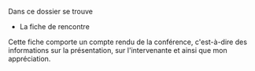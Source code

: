 Dans ce dossier se trouve 

-  La fiche de rencontre 

Cette fiche comporte un compte rendu de la conférence, c'est-à-dire des informations sur la présentation, sur l'intervenante et ainsi que mon appréciation.

